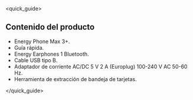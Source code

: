<quick_guide>
## Contenido del producto

* Energy Phone Max 3+.
* Guía rápida.
* Energy Earphones 1 Bluetooth.
* Cable USB tipo B.
* Adaptador de corriente AC/DC 5 V 2 A (Europlug) 100-240 V AC 50-60 Hz.
* Herramienta de extracción de bandeja de tarjetas.

</quick_guide>
